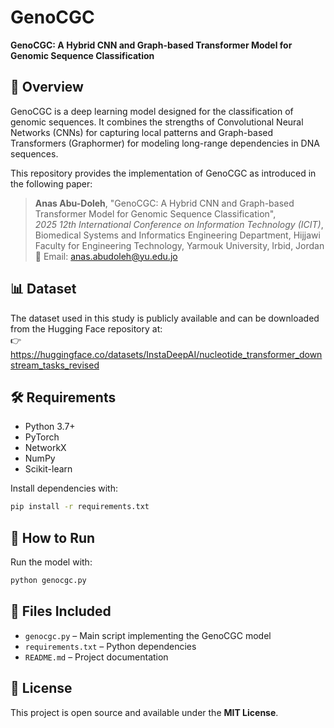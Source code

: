 # GenoCGC

**GenoCGC: A Hybrid CNN and Graph-based Transformer Model for Genomic Sequence Classification**

## 🧬 Overview

GenoCGC is a deep learning model designed for the classification of genomic sequences. It combines the strengths of Convolutional Neural Networks (CNNs) for capturing local patterns and Graph-based Transformers (Graphormer) for modeling long-range dependencies in DNA sequences.

This repository provides the implementation of GenoCGC as introduced in the following paper:

> **Anas Abu-Doleh**, "GenoCGC: A Hybrid CNN and Graph-based Transformer Model for Genomic Sequence Classification",  
> *2025 12th International Conference on Information Technology (ICIT)*,  
> Biomedical Systems and Informatics Engineering Department, Hijjawi Faculty for Engineering Technology, Yarmouk University, Irbid, Jordan  
> 📧 Email: anas.abudoleh@yu.edu.jo

## 📊 Dataset

The dataset used in this study is publicly available and can be downloaded from the Hugging Face repository at:  
👉 https://huggingface.co/datasets/InstaDeepAI/nucleotide_transformer_downstream_tasks_revised
## 🛠 Requirements

- Python 3.7+
- PyTorch
- NetworkX
- NumPy
- Scikit-learn

Install dependencies with:
```bash
pip install -r requirements.txt
```

## 🚀 How to Run

Run the model with:
```bash
python genocgc.py
```

## 📁 Files Included

- `genocgc.py` – Main script implementing the GenoCGC model
- `requirements.txt` – Python dependencies
- `README.md` – Project documentation

## 📃 License

This project is open source and available under the **MIT License**.
